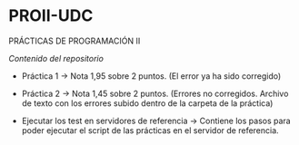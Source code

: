# PROII-UDC
PRÁCTICAS DE PROGRAMACIÓN II

*Contenido del repositorio*

* Práctica 1 -> Nota 1,95 sobre 2 puntos. (El error ya ha sido corregido)

* Práctica 2 -> Nota 1,45 sobre 2 puntos. (Errores no corregidos. Archivo de texto con los errores subido dentro de la carpeta de la práctica)

* Ejecutar los test en servidores de referencia -> Contiene los pasos para poder ejecutar el script de las prácticas en el servidor de referencia.

